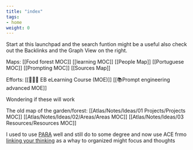 ```yaml
---
title: "index"
tags:
- home
weight: 0
---
```


Start at this launchpad and the search funtion might be a useful also check out the Backlinks and the Graph View on the right.

Maps:
[[Food forest MOC]]
[[learning MOC]]
[[People Map]]
[[Portuguese MOC]]
[[Prompting MOC]]
[[Sources Map]]

Efforts:
[[👨🏻‍🏫 EB eLearning Course (MOE)]]
[[📚Prompt engineering advanced MOE]]

Wondering if these will work 

The old map of the garden/forest:
[[Atlas/Notes/Ideas/01 Projects/Projects MOC]]
[[Atlas/Notes/Ideas/02/Areas/Areas MOC]]
[[Atlas/Notes/Ideas/03 Resources/Resources MOC]]

I used to use  [PARA](https://fortelabs.com/blog/para/) well and still do to some degree and now use ACE frmo [linking your thinking](https://www.linkingyourthinking.com/) as a whay to organized might focus and thoughts
